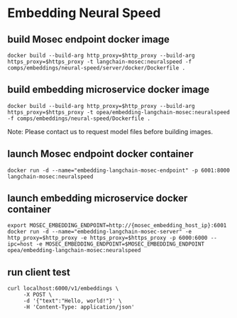 # Embedding Neural Speed

## build Mosec endpoint docker image

```
docker build --build-arg http_proxy=$http_proxy --build-arg https_proxy=$https_proxy -t langchain-mosec:neuralspeed -f comps/embeddings/neural-speed/server/docker/Dockerfile .
```

## build embedding microservice docker image

```
docker build --build-arg http_proxy=$http_proxy --build-arg https_proxy=$https_proxy -t opea/embedding-langchain-mosec:neuralspeed -f comps/embeddings/neural-speed/Dockerfile .
```

Note: Please contact us to request model files before building images.

## launch Mosec endpoint docker container

```
docker run -d --name="embedding-langchain-mosec-endpoint" -p 6001:8000  langchain-mosec:neuralspeed
```

## launch embedding microservice docker container

```
export MOSEC_EMBEDDING_ENDPOINT=http://{mosec_embedding_host_ip}:6001
docker run -d --name="embedding-langchain-mosec-server" -e http_proxy=$http_proxy -e https_proxy=$https_proxy -p 6000:6000 --ipc=host -e MOSEC_EMBEDDING_ENDPOINT=$MOSEC_EMBEDDING_ENDPOINT opea/embedding-langchain-mosec:neuralspeed
```

## run client test

```
curl localhost:6000/v1/embeddings \
     -X POST \
     -d '{"text":"Hello, world!"}' \
     -H 'Content-Type: application/json'
```
